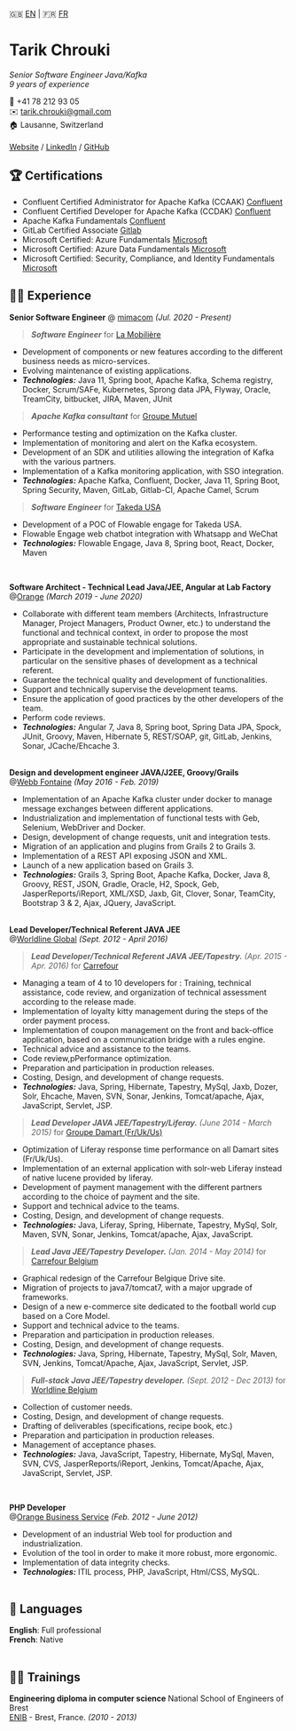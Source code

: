 🇬🇧 [EN]() | 🇫🇷 [FR](https://tarikchrouki.github.io/cv/fr/)
# Tarik Chrouki

 _Senior Software Engineer Java/Kafka_ <br>
 _9 years of experience_

📱 +41 78 212 93 05 <br/>
✉️ [tarik.chrouki@gmail.com](mailto:tarik.chrouki@gmail.com)<br/>
🏠 Lausanne, Switzerland <br/>
<br/>
[Website](https://chrouki.com/) / [LinkedIn](https://www.linkedin.com/in/tarikchrouki/) / [GitHub](https://github.com/tarikchrouki/)

## 🏆 Certifications
 - Confluent Certified Administrator for Apache Kafka (CCAAK) [Confluent](https://www.credential.net/61d2299d-19e5-4b7a-b49f-122c3b5c6659)
 - Confluent Certified Developer for Apache Kafka (CCDAK) [Confluent](https://www.credential.net/286034aa-6505-4bd5-a7c5-468fae8b4621#gs.3kuzds)
 - Apache Kafka Fundamentals [Confluent](https://www.credential.net/e596d6cc-7cb6-489b-a694-b2f18de4e97a#gs.3kv2n6)
 - GitLab Certified Associate [Gitlab](https://gitlab.badgr.com/public/assertions/bUe5saFBT8Souff7dtr89Q)
 - Microsoft Certified: Azure Fundamentals [Microsoft](https://www.credly.com/badges/51c9ff32-bccb-48f0-8c03-86ddb43c0e14)
 - Microsoft Certified: Azure Data Fundamentals [Microsoft](https://www.credly.com/badges/b862d15a-beab-4355-a601-e66d51de1827)
 - Microsoft Certified: Security, Compliance, and Identity Fundamentals [Microsoft](https://www.credly.com/badges/f71499ca-e7e4-4bd5-a8ce-01cd62e43035)

## 👨‍💻 Experience

 **Senior Software Engineer** @ [mimacom](https://www.mimacom.com/fr/) _(Jul. 2020 - Present)_ <br>

 >***Software Engineer*** for [La Mobilière](https://www.mobiliere.ch)
 - Development of components or new features according to the different business needs as micro-services.
 - Evolving maintenance of existing applications.
 - **_Technologies:_** Java 11, Spring boot, Apache Kafka, Schema registry, Docker, Scrum/SAFe, Kubernetes, Sprong data JPA, Flyway, Oracle, TreamCity, bitbucket, JIRA,
 Maven, JUnit

 >***Apache Kafka consultant*** for [Groupe Mutuel](https://www.groupemutuel.ch/)
 - Performance testing and optimization on the Kafka cluster.
 - Implementation of monitoring and alert on the Kafka ecosystem.
 - Development of an SDK and utilities allowing the integration of Kafka with the various partners.
 - Implementation of a Kafka monitoring application, with SSO integration.
 - **_Technologies:_** Apache Kafka, Confluent, Docker, Java 11, Spring Boot, Spring Security, Maven, GitLab, Gitlab-CI, Apache Camel, Scrum

 >***Software Engineer*** for [Takeda USA](https://www.takeda.com/en-us/)
 - Development of a POC of Flowable engage for Takeda USA.
 - Flowable Engage web chatbot integration with Whatsapp and WeChat
 - **_Technologies:_** Flowable Engage, Java 8, Spring boot, React, Docker, Maven

 <br>

 **Software Architect - Technical Lead Java/JEE, Angular at Lab Factory**<br> @[Orange](https://wholesalefrance.orange.fr/fr/) _(March 2019 - June 2020)_ <br>
   - Collaborate with different team members (Architects, Infrastructure Manager, Project Managers, Product Owner, etc.) to understand the functional and technical context, in order to propose the most appropriate and sustainable technical solutions.
   - Participate in the development and implementation of solutions, in particular on the sensitive phases of development as a technical referent.
   - Guarantee the technical quality and development of functionalities.
   - Support and technically supervise the development teams.
   - Ensure the application of good practices by the other developers of the team.
   - Perform code reviews.
   - **_Technologies:_** Angular 7, Java 8, Spring boot, Spring Data JPA, Spock, JUnit, Groovy, Maven, Hibernate 5, REST/SOAP, git, GitLab, Jenkins, Sonar, JCache/Ehcache 3.
 <br><br>

 **Design and development engineer JAVA/J2EE, Groovy/Grails** <br>@[Webb Fontaine](https://webbfontaine.com/) _(May 2016 - Feb. 2019)_ <br>

   - Implementation of an Apache Kafka cluster under docker to manage message exchanges between different applications.
   - Industrialization and implementation of functional tests with Geb, Selenium, WebDriver and Docker.
   - Design, development of change requests, unit and integration tests.
   - Migration of an application and plugins from Grails 2 to Grails 3.
   - Implementation of a REST API exposing JSON and XML.
   - Launch of a new application based on Grails 3.
   - **_Technologies:_** Grails 3, Spring Boot, Apache Kafka, Docker, Java 8, Groovy, REST, JSON, Gradle, Oracle, H2, Spock, Geb, JasperReports/iReport, XML/XSD, Jaxb, Git,  Clover, Sonar, TeamCity, Bootstrap 3 \& 2, Ajax, JQuery, JavaScript.
     <br><br>

**Lead Developer/Technical Referent JAVA JEE** <br>@[Worldline Global](https://fr.worldline.com/) _(Sept. 2012 - April 2016)_ <br>

 >***Lead Developer/Technical Referent JAVA JEE/Tapestry.*** _(Apr. 2015 - Apr. 2016)_ for [Carrefour](https://www.carrefour.fr/)
   - Managing a team of 4 to 10 developers for : Training, technical assistance, code review, and organization of technical assessment according to the release made.
   - Implementation of loyalty kitty management during the steps of the order payment process.
   - Implementation of coupon management on the front and back-office application, based on a communication bridge with a rules engine.
   - Technical advice and assistance to the teams.
   - Code review,pPerformance optimization.
   - Preparation and participation in production releases.
   - Costing, Design, and development of change requests.
   - **_Technologies:_** Java, Spring, Hibernate, Tapestry, MySql, Jaxb, Dozer, Solr, Ehcache, Maven, SVN, Sonar, Jenkins, Tomcat/apache, Ajax, JavaScript, Servlet, JSP.

 >***Lead Developer JAVA JEE/Tapestry/Liferay.*** _(June 2014 - March 2015)_ for [Groupe Damart (Fr/Uk/Us)](https://www.damart.fr/)<br>
   - Optimization of Liferay response time performance on all Damart sites (Fr/Uk/Us).
   - Implementation of an external application with solr-web Liferay instead of native lucene provided by liferay.
   - Development of payment management with the different partners according to the choice of payment and the site.
   - Support and technical advice to the teams.
   - Costing, Design, and development of change requests.
   - **_Technologies:_** Java, Liferay, Spring, Hibernate, Tapestry, MySql, Solr, Maven, SVN, Sonar, Jenkins, Tomcat/apache, Ajax, JavaScript.<br>

 >***Lead Java JEE/Tapestry Developer.*** _(Jan. 2014 - May 2014)_ for [Carrefour Belgium]()<br>
   - Graphical redesign of the Carrefour Belgique Drive site.
   - Migration of projects to java7/tomcat7, with a major upgrade of frameworks.
   - Design of a new e-commerce site dedicated to the football world cup based on a Core Model.
   - Support and technical advice to the teams.
   - Preparation and participation in production releases.
   - Costing, Design, and development of change requests.
   - **_Technologies:_** Java, Spring, Hibernate, Tapestry, MySql, Solr, Maven, SVN, Jenkins, Tomcat/Apache, Ajax, JavaScript, Servlet, JSP.<br>

 >***Full-stack Java JEE/Tapestry developer.*** _(Sept. 2012 - Dec 2013)_ for [Worldline Belgium]()<br>
   - Collection of customer needs.
   - Costing, Design, and development of change requests.
   - Drafting of deliverables (specifications, recipe book, etc.)
   - Preparation and participation in production releases.
   - Management of acceptance phases.
   - **_Technologies:_** Java, JavaScript, Tapestry, Hibernate, MySql, Maven, SVN, CVS, JasperReports/iReport, Jenkins, Tomcat/Apache, Ajax, JavaScript, Servlet, JSP.

 <br>

 **PHP Developer** <br>@[Orange Business Service](https://www.orange-business.com/fr) _(Feb. 2012 - June 2012)_ <br>
   - Development of an industrial Web tool for production and industrialization.
   - Evolution of the tool in order to make it more robust, more ergonomic.
   - Implementation of data integrity checks.
   - **_Technologies:_** ITIL process, PHP, JavaScript, Html/CSS, MySQL.<br><br>

## 💬 Languages

 **English**: Full professional <br>
 **French**: Native
 <br><br>

## 👨‍🎓 Trainings

 **Engineering diploma in computer science** National School of Engineers of Brest<br>
 [ENIB](https://www.enib.fr/fr/) - Brest, France.  _(2010 - 2013)_ <br>
